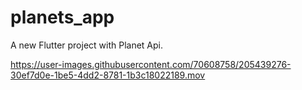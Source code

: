 # planets_app

A new Flutter project with Planet Api.




https://user-images.githubusercontent.com/70608758/205439276-30ef7d0e-1be5-4dd2-8781-1b3c18022189.mov

